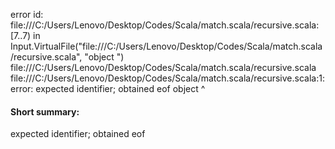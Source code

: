 error id: file:///C:/Users/Lenovo/Desktop/Codes/Scala/match.scala/recursive.scala:[7..7) in Input.VirtualFile("file:///C:/Users/Lenovo/Desktop/Codes/Scala/match.scala/recursive.scala", "object ")
file:///C:/Users/Lenovo/Desktop/Codes/Scala/match.scala/recursive.scala
file:///C:/Users/Lenovo/Desktop/Codes/Scala/match.scala/recursive.scala:1: error: expected identifier; obtained eof
object 
       ^
#### Short summary: 

expected identifier; obtained eof